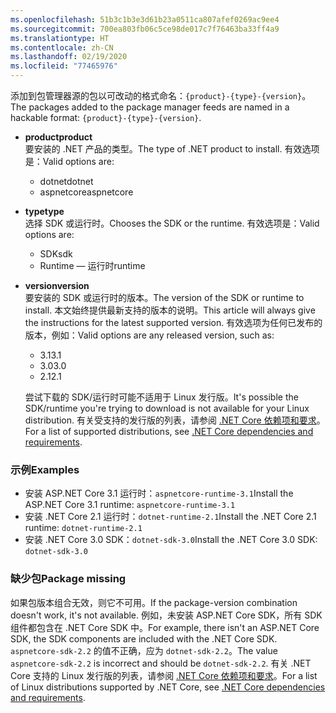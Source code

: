 ```yaml
---
ms.openlocfilehash: 51b3c1b3e3d61b23a0511ca807afef0269ac9ee4
ms.sourcegitcommit: 700ea803fb06c5ce98de017c7f76463ba33ff4a9
ms.translationtype: HT
ms.contentlocale: zh-CN
ms.lasthandoff: 02/19/2020
ms.locfileid: "77465976"
---
```


<span data-ttu-id="e603a-101">添加到包管理器源的包以可改动的格式命名：`{product}-{type}-{version}`。</span><span class="sxs-lookup"><span data-stu-id="e603a-101">The packages added to the package manager feeds are named in a hackable format: `{product}-{type}-{version}`.</span></span>

- <span data-ttu-id="e603a-102">**product**</span><span class="sxs-lookup"><span data-stu-id="e603a-102">**product**</span></span>\
<span data-ttu-id="e603a-103">要安装的 .NET 产品的类型。</span><span class="sxs-lookup"><span data-stu-id="e603a-103">The type of .NET product to install.</span></span> <span data-ttu-id="e603a-104">有效选项是：</span><span class="sxs-lookup"><span data-stu-id="e603a-104">Valid options are:</span></span>

  - <span data-ttu-id="e603a-105">dotnet</span><span class="sxs-lookup"><span data-stu-id="e603a-105">dotnet</span></span>
  - <span data-ttu-id="e603a-106">aspnetcore</span><span class="sxs-lookup"><span data-stu-id="e603a-106">aspnetcore</span></span>

- <span data-ttu-id="e603a-107">**type**</span><span class="sxs-lookup"><span data-stu-id="e603a-107">**type**</span></span>\
<span data-ttu-id="e603a-108">选择 SDK 或运行时。</span><span class="sxs-lookup"><span data-stu-id="e603a-108">Chooses the SDK or the runtime.</span></span> <span data-ttu-id="e603a-109">有效选项是：</span><span class="sxs-lookup"><span data-stu-id="e603a-109">Valid options are:</span></span>

  - <span data-ttu-id="e603a-110">SDK</span><span class="sxs-lookup"><span data-stu-id="e603a-110">sdk</span></span>
  - <span data-ttu-id="e603a-111">Runtime — 运行时</span><span class="sxs-lookup"><span data-stu-id="e603a-111">runtime</span></span>

- <span data-ttu-id="e603a-112">**version**</span><span class="sxs-lookup"><span data-stu-id="e603a-112">**version**</span></span>\
<span data-ttu-id="e603a-113">要安装的 SDK 或运行时的版本。</span><span class="sxs-lookup"><span data-stu-id="e603a-113">The version of the SDK or runtime to install.</span></span> <span data-ttu-id="e603a-114">本文始终提供最新支持的版本的说明。</span><span class="sxs-lookup"><span data-stu-id="e603a-114">This article will always give the instructions for the latest supported version.</span></span> <span data-ttu-id="e603a-115">有效选项为任何已发布的版本，例如：</span><span class="sxs-lookup"><span data-stu-id="e603a-115">Valid options are any released version, such as:</span></span>

  - <span data-ttu-id="e603a-116">3.1</span><span class="sxs-lookup"><span data-stu-id="e603a-116">3.1</span></span>
  - <span data-ttu-id="e603a-117">3.0</span><span class="sxs-lookup"><span data-stu-id="e603a-117">3.0</span></span>
  - <span data-ttu-id="e603a-118">2.1</span><span class="sxs-lookup"><span data-stu-id="e603a-118">2.1</span></span>

  <span data-ttu-id="e603a-119">尝试下载的 SDK/运行时可能不适用于 Linux 发行版。</span><span class="sxs-lookup"><span data-stu-id="e603a-119">It's possible the SDK/runtime you're trying to download is not available for your Linux distribution.</span></span> <span data-ttu-id="e603a-120">有关受支持的发行版的列表，请参阅 [.NET Core 依赖项和要求](../dependencies.md?pivots=os-linux)。</span><span class="sxs-lookup"><span data-stu-id="e603a-120">For a list of supported distributions, see [.NET Core dependencies and requirements](../dependencies.md?pivots=os-linux).</span></span>

### <a name="examples"></a><span data-ttu-id="e603a-121">示例</span><span class="sxs-lookup"><span data-stu-id="e603a-121">Examples</span></span>

- <span data-ttu-id="e603a-122">安装 ASP.NET Core 3.1 运行时：`aspnetcore-runtime-3.1`</span><span class="sxs-lookup"><span data-stu-id="e603a-122">Install the ASP.NET Core 3.1 runtime: `aspnetcore-runtime-3.1`</span></span>
- <span data-ttu-id="e603a-123">安装 .NET Core 2.1 运行时：`dotnet-runtime-2.1`</span><span class="sxs-lookup"><span data-stu-id="e603a-123">Install the .NET Core 2.1 runtime: `dotnet-runtime-2.1`</span></span>
- <span data-ttu-id="e603a-124">安装 .NET Core 3.0 SDK：`dotnet-sdk-3.0`</span><span class="sxs-lookup"><span data-stu-id="e603a-124">Install the .NET Core 3.0 SDK: `dotnet-sdk-3.0`</span></span>

### <a name="package-missing"></a><span data-ttu-id="e603a-125">缺少包</span><span class="sxs-lookup"><span data-stu-id="e603a-125">Package missing</span></span>

<span data-ttu-id="e603a-126">如果包版本组合无效，则它不可用。</span><span class="sxs-lookup"><span data-stu-id="e603a-126">If the package-version combination doesn't work, it's not available.</span></span> <span data-ttu-id="e603a-127">例如，未安装 ASP.NET Core SDK，所有 SDK 组件都包含在 .NET Core SDK 中。</span><span class="sxs-lookup"><span data-stu-id="e603a-127">For example, there isn't an ASP.NET Core SDK, the SDK components are included with the .NET Core SDK.</span></span> <span data-ttu-id="e603a-128">`aspnetcore-sdk-2.2` 的值不正确，应为 `dotnet-sdk-2.2`。</span><span class="sxs-lookup"><span data-stu-id="e603a-128">The value `aspnetcore-sdk-2.2` is incorrect and should be `dotnet-sdk-2.2`.</span></span> <span data-ttu-id="e603a-129">有关 .NET Core 支持的 Linux 发行版的列表，请参阅 [.NET Core 依赖项和要求](../dependencies.md?pivots=os-linux)。</span><span class="sxs-lookup"><span data-stu-id="e603a-129">For a list of Linux distributions supported by .NET Core, see [.NET Core dependencies and requirements](../dependencies.md?pivots=os-linux).</span></span>
